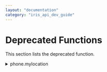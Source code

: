 ```yaml
---
layout: "documentation"
category: "iris_api_dev_guide"
---
```

                            

Deprecated Functions
====================

This section lists the deprecated function.


<details close markdown="block"><summary>phone.mylocation</summary>

This API is deprecated from Volt MX Iris 4.0 release onwards. As an alternate, to capture the location details use the `[geolocation.getcurrentposition](voltmx.location_functions.html#getCurrentPosition)` API.

This API provides you with the ability to capture the current location of the user based on the _Global Positioning System_ (GPS) and _Location Based Services_ (LBS) capabilities.

### Use Case

You can use this API to:

*   pre-populate your current location details in applications like Flight Search or Hotel Search.
*   identify outlets like Shopping Mall, Gas Station, ATM, and so on nearest to your current location.

### Syntax

{% highlight VoltMx %}
phone.mylocation();
{% endhighlight %}

### Input Parameters

This API does not require any input parameters.

### Return Values

**_Reference \[userdata\]_**

Contains three keys:

    cellular ID

    longitude

    latitude

**_Status \[Number\]_**

Status can be one of the following:

_0_: Success in finding the location

_\-1_: Unable to find the location

### Error Codes

The following error codes are returned:

  
| Error Code | Description |
| --- | --- |
| 101 | Network Related Error |
| 102 | Location API access is denied by user |
| 103 | Unknown location or Location not found |
| 104 | Unknown error |
| 105 | Location Services Disabled |

  

### Implementation Details

To fetch location details on Mobile Web, enable the _Requires GPS_ property of a project and set the _CaptureGPS_ property to _true_. For more information about capturing location details on Mobile Web, see the appendix _GPS Functionality_ in _VoltMX IrisUser Guide_.

This API does not fetch data if it is used in the `appinit` event or on the first call of `form.preshow` API.

### Rules and Restrictions

*   On Mobile Web, this API is available on:
    *   iPhone
    *   Android
    *   other HTML5 browsers.
*   You cannot test this API from Windows Phone Mango emulator as with current release of WP7.0 _cellular ID_ cannot be retrieved.

### Platform Availability

*   Available on all platforms except IE8 and prior to IE8 releases.
*   Available on all platforms except prior to IE8 releases.

![](resources/prettify/onload.png)
